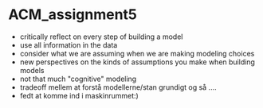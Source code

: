 # ACM_assignment5



- critically reflect on every step of building a model
- use all information in the data
- consider what we are assuming when we are making modeling choices
- new perspectives on the kinds of assumptions you make when building models
- not that much "cognitive" modeling
- tradeoff mellem at forstå modellerne/stan grundigt og så ....
- fedt at komme ind i maskinrummet:) 
